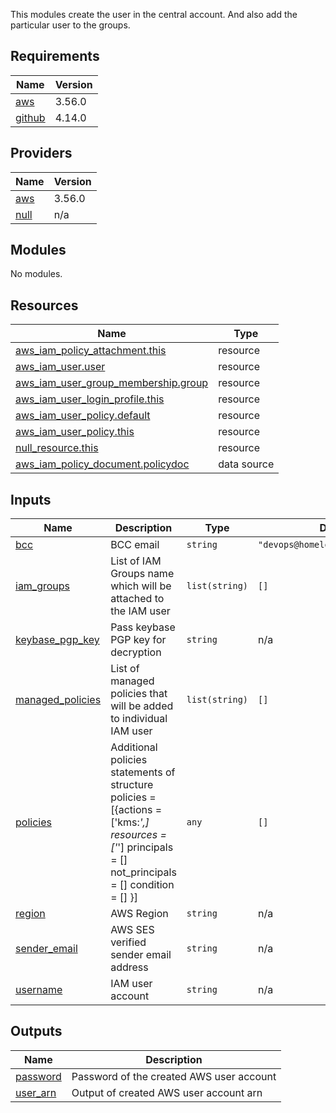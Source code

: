 This modules create the user in the central account. And also add the particular user to the groups.

<!-- BEGINNING OF PRE-COMMIT-TERRAFORM DOCS HOOK -->
## Requirements

| Name | Version |
|------|---------|
| <a name="requirement_aws"></a> [aws](#requirement\_aws) | 3.56.0 |
| <a name="requirement_github"></a> [github](#requirement\_github) | 4.14.0 |

## Providers

| Name | Version |
|------|---------|
| <a name="provider_aws"></a> [aws](#provider\_aws) | 3.56.0 |
| <a name="provider_null"></a> [null](#provider\_null) | n/a |

## Modules

No modules.

## Resources

| Name | Type |
|------|------|
| [aws_iam_policy_attachment.this](https://registry.terraform.io/providers/hashicorp/aws/3.56.0/docs/resources/iam_policy_attachment) | resource |
| [aws_iam_user.user](https://registry.terraform.io/providers/hashicorp/aws/3.56.0/docs/resources/iam_user) | resource |
| [aws_iam_user_group_membership.group](https://registry.terraform.io/providers/hashicorp/aws/3.56.0/docs/resources/iam_user_group_membership) | resource |
| [aws_iam_user_login_profile.this](https://registry.terraform.io/providers/hashicorp/aws/3.56.0/docs/resources/iam_user_login_profile) | resource |
| [aws_iam_user_policy.default](https://registry.terraform.io/providers/hashicorp/aws/3.56.0/docs/resources/iam_user_policy) | resource |
| [aws_iam_user_policy.this](https://registry.terraform.io/providers/hashicorp/aws/3.56.0/docs/resources/iam_user_policy) | resource |
| [null_resource.this](https://registry.terraform.io/providers/hashicorp/null/latest/docs/resources/resource) | resource |
| [aws_iam_policy_document.policydoc](https://registry.terraform.io/providers/hashicorp/aws/3.56.0/docs/data-sources/iam_policy_document) | data source |

## Inputs

| Name | Description | Type | Default | Required |
|------|-------------|------|---------|:--------:|
| <a name="input_bcc"></a> [bcc](#input\_bcc) | BCC email | `string` | `"devops@homeloanexperts.com.au"` | no |
| <a name="input_iam_groups"></a> [iam\_groups](#input\_iam\_groups) | List of IAM Groups name which will be attached to the IAM user | `list(string)` | `[]` | no |
| <a name="input_keybase_pgp_key"></a> [keybase\_pgp\_key](#input\_keybase\_pgp\_key) | Pass keybase PGP key for decryption | `string` | n/a | yes |
| <a name="input_managed_policies"></a> [managed\_policies](#input\_managed\_policies) | List of managed policies that will be added to individual IAM user | `list(string)` | `[]` | no |
| <a name="input_policies"></a> [policies](#input\_policies) | Additional policies statements of structure policies = [{actions = ['kms:*',] resources = ['*'] principals     = [] not\_principals = [] condition      = [] }] | `any` | `[]` | no |
| <a name="input_region"></a> [region](#input\_region) | AWS Region | `string` | n/a | yes |
| <a name="input_sender_email"></a> [sender\_email](#input\_sender\_email) | AWS SES verified sender email address | `string` | n/a | yes |
| <a name="input_username"></a> [username](#input\_username) | IAM user account | `string` | n/a | yes |

## Outputs

| Name | Description |
|------|-------------|
| <a name="output_password"></a> [password](#output\_password) | Password of the created AWS user account |
| <a name="output_user_arn"></a> [user\_arn](#output\_user\_arn) | Output of created AWS user account arn |
<!-- END OF PRE-COMMIT-TERRAFORM DOCS HOOK -->